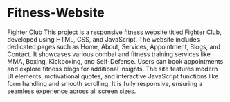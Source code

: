 # Fitness-Website

Fighter Club
This project is a responsive fitness website titled Fighter Club, developed using HTML, CSS, and JavaScript. The website includes dedicated pages such as Home, About, Services, Appointment, Blogs, and Contact. It showcases various combat and fitness training services like MMA, Boxing, Kickboxing, and Self-Defense. Users can book appointments and explore fitness blogs for additional insights. The site features modern UI elements, motivational quotes, and interactive JavaScript functions like form handling and smooth scrolling. It is fully responsive, ensuring a seamless experience across all screen sizes.
